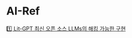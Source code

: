 # AI-Ref

[1️⃣ Lit-GPT 최신 오픈 소스 LLMs의 해킹 가능한 구현](https://github.com/Lightning-AI/lit-gpt?fbclid=IwAR1FrZ6yz7ZtZ35b-XMu_epP23YhzzOlouDZi3Nb61-xmFVYpR3CeyUGQbo)
